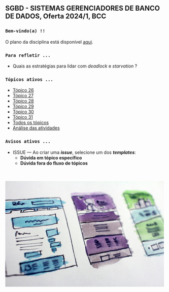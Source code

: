 ## SGBD - SISTEMAS GERENCIADORES DE BANCO DE DADOS, Oferta 2024/1, BCC

### `Bem-vindo(a) !!`

O plano da disciplina está disponível [aqui](./media/sgbd-2024-1-bcc-plano.pdf).<br>

### `Para refletir ...`

- Quais as estratégias para lidar com _deadlock_ e _starvation_ ?

### `Tópicos ativos ...`

- [Tópico 26](./topico/topico-26.md)
- [Tópico 27](./topico/topico-27.md)
- [Tópico 28](./topico/topico-28.md)
- [Tópico 29](./topico/topico-29.md)
- [Tópico 30](./topico/topico-30.md)
- [Tópico 31](./topico/topico-31.md)
- [Todos os tópicos](topico/topico-index.md)
- [Análise das atividades](./topico/tresultado.md)

### `Avisos ativos ...`

- ISSUE &#8212; Ao criar uma _**issue**_, selecione um dos _**templates**_:
  - **Dúvida em tópico específico**
  - **Dúvida fora do fluxo de tópicos**

<br>
<br>
<img src="./media/hal-gatewood-tZc3vjPCk-Q-unsplash.jpg" width="500">
